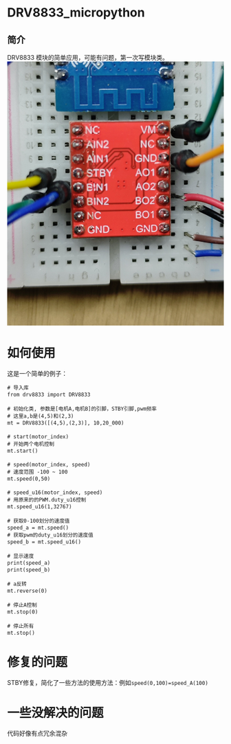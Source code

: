 # DRV8833_micropython
## 简介
DRV8833 模块的简单应用，可能有问题，第一次写模块类。
![DRV8833模块](./images/drv8833.jpg)

# 如何使用

这是一个简单的例子：
```
# 导入库
from drv8833 import DRV8833

# 初始化类, 参数是[电机A,电机B]的引脚，STBY引脚,pwm频率
# 这里a,b是(4,5)和(2,3)
mt = DRV8833([(4,5),(2,3)], 10,20_000)

# start(motor_index)
# 开始两个电机控制
mt.start()

# speed(motor_index, speed)
# 速度范围 -100 ~ 100
mt.speed(0,50)

# speed_u16(motor_index, speed)
# 用原来的的PWM.duty_u16控制
mt.speed_u16(1,32767)

# 获取0-100划分的速度值
speed_a = mt.speed()
# 获取pwm的duty_u16划分的速度值
speed_b = mt.speed_u16()

# 显示速度
print(speed_a)
print(speed_b)

# a反转
mt.reverse(0)

# 停止A控制
mt.stop(0)

# 停止所有
mt.stop()
```
# 修复的问题
STBY修复，简化了一些方法的使用方法：例如`speed(0,100)=speed_A(100)`
# 一些没解决的问题
代码好像有点冗余混杂